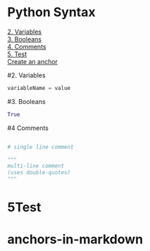 # Python Syntax

[2. Variables](#2.Variables)  
[3. Booleans](#3.)  
[4. Comments](#Comments)  
[5. Test](#5Test)  
[Create an anchor](#anchors-in-markdown)

#2. Variables

```python
variableName = value
```

#3. Booleans

```python
True
```

#4 Comments

```python

# single line comment

"""
multi-line comment
(uses double-quotes)
"""

```

# 5Test

# anchors-in-markdown
